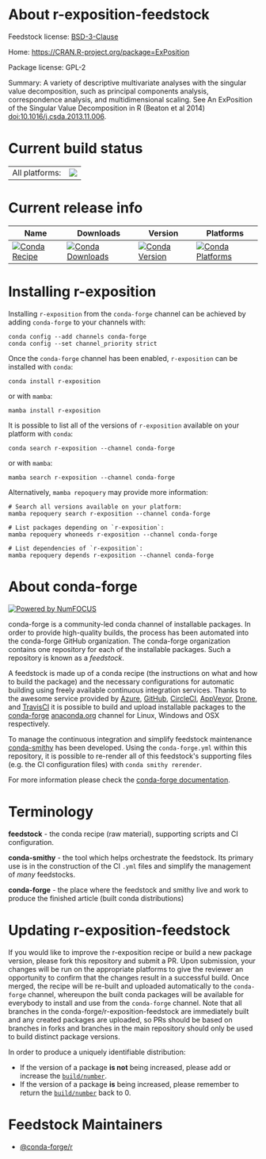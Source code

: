 About r-exposition-feedstock
============================

Feedstock license: [BSD-3-Clause](https://github.com/conda-forge/r-exposition-feedstock/blob/main/LICENSE.txt)

Home: https://CRAN.R-project.org/package=ExPosition

Package license: GPL-2

Summary: A variety of descriptive multivariate analyses with the singular value decomposition, such as principal components analysis, correspondence analysis, and multidimensional scaling. See An ExPosition of the Singular Value Decomposition in R (Beaton et al 2014) <doi:10.1016/j.csda.2013.11.006>.

Current build status
====================


<table><tr><td>All platforms:</td>
    <td>
      <a href="https://dev.azure.com/conda-forge/feedstock-builds/_build/latest?definitionId=6311&branchName=main">
        <img src="https://dev.azure.com/conda-forge/feedstock-builds/_apis/build/status/r-exposition-feedstock?branchName=main">
      </a>
    </td>
  </tr>
</table>

Current release info
====================

| Name | Downloads | Version | Platforms |
| --- | --- | --- | --- |
| [![Conda Recipe](https://img.shields.io/badge/recipe-r--exposition-green.svg)](https://anaconda.org/conda-forge/r-exposition) | [![Conda Downloads](https://img.shields.io/conda/dn/conda-forge/r-exposition.svg)](https://anaconda.org/conda-forge/r-exposition) | [![Conda Version](https://img.shields.io/conda/vn/conda-forge/r-exposition.svg)](https://anaconda.org/conda-forge/r-exposition) | [![Conda Platforms](https://img.shields.io/conda/pn/conda-forge/r-exposition.svg)](https://anaconda.org/conda-forge/r-exposition) |

Installing r-exposition
=======================

Installing `r-exposition` from the `conda-forge` channel can be achieved by adding `conda-forge` to your channels with:

```
conda config --add channels conda-forge
conda config --set channel_priority strict
```

Once the `conda-forge` channel has been enabled, `r-exposition` can be installed with `conda`:

```
conda install r-exposition
```

or with `mamba`:

```
mamba install r-exposition
```

It is possible to list all of the versions of `r-exposition` available on your platform with `conda`:

```
conda search r-exposition --channel conda-forge
```

or with `mamba`:

```
mamba search r-exposition --channel conda-forge
```

Alternatively, `mamba repoquery` may provide more information:

```
# Search all versions available on your platform:
mamba repoquery search r-exposition --channel conda-forge

# List packages depending on `r-exposition`:
mamba repoquery whoneeds r-exposition --channel conda-forge

# List dependencies of `r-exposition`:
mamba repoquery depends r-exposition --channel conda-forge
```


About conda-forge
=================

[![Powered by
NumFOCUS](https://img.shields.io/badge/powered%20by-NumFOCUS-orange.svg?style=flat&colorA=E1523D&colorB=007D8A)](https://numfocus.org)

conda-forge is a community-led conda channel of installable packages.
In order to provide high-quality builds, the process has been automated into the
conda-forge GitHub organization. The conda-forge organization contains one repository
for each of the installable packages. Such a repository is known as a *feedstock*.

A feedstock is made up of a conda recipe (the instructions on what and how to build
the package) and the necessary configurations for automatic building using freely
available continuous integration services. Thanks to the awesome service provided by
[Azure](https://azure.microsoft.com/en-us/services/devops/), [GitHub](https://github.com/),
[CircleCI](https://circleci.com/), [AppVeyor](https://www.appveyor.com/),
[Drone](https://cloud.drone.io/welcome), and [TravisCI](https://travis-ci.com/)
it is possible to build and upload installable packages to the
[conda-forge](https://anaconda.org/conda-forge) [anaconda.org](https://anaconda.org/)
channel for Linux, Windows and OSX respectively.

To manage the continuous integration and simplify feedstock maintenance
[conda-smithy](https://github.com/conda-forge/conda-smithy) has been developed.
Using the ``conda-forge.yml`` within this repository, it is possible to re-render all of
this feedstock's supporting files (e.g. the CI configuration files) with ``conda smithy rerender``.

For more information please check the [conda-forge documentation](https://conda-forge.org/docs/).

Terminology
===========

**feedstock** - the conda recipe (raw material), supporting scripts and CI configuration.

**conda-smithy** - the tool which helps orchestrate the feedstock.
                   Its primary use is in the construction of the CI ``.yml`` files
                   and simplify the management of *many* feedstocks.

**conda-forge** - the place where the feedstock and smithy live and work to
                  produce the finished article (built conda distributions)


Updating r-exposition-feedstock
===============================

If you would like to improve the r-exposition recipe or build a new
package version, please fork this repository and submit a PR. Upon submission,
your changes will be run on the appropriate platforms to give the reviewer an
opportunity to confirm that the changes result in a successful build. Once
merged, the recipe will be re-built and uploaded automatically to the
`conda-forge` channel, whereupon the built conda packages will be available for
everybody to install and use from the `conda-forge` channel.
Note that all branches in the conda-forge/r-exposition-feedstock are
immediately built and any created packages are uploaded, so PRs should be based
on branches in forks and branches in the main repository should only be used to
build distinct package versions.

In order to produce a uniquely identifiable distribution:
 * If the version of a package **is not** being increased, please add or increase
   the [``build/number``](https://docs.conda.io/projects/conda-build/en/latest/resources/define-metadata.html#build-number-and-string).
 * If the version of a package **is** being increased, please remember to return
   the [``build/number``](https://docs.conda.io/projects/conda-build/en/latest/resources/define-metadata.html#build-number-and-string)
   back to 0.

Feedstock Maintainers
=====================

* [@conda-forge/r](https://github.com/conda-forge/r/)

